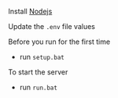 Install [Nodejs](https://nodejs.org/en/download/)

Update the `.env` file values

Before you run for the first time
- run `setup.bat`

To start the server
- run `run.bat`
